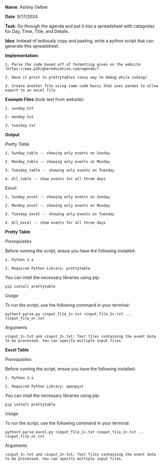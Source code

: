 **Name**: Ashley Gelber

**Date**: 9/17/2024

**Task**: Go through the agenda and put it into a spreadsheet with catagroies for Day, Time, Title, and Details.

**Idea**: Instead of tediously copy and pasting, write a python script that can generate this spreadsheet.

**Implementation**: 

    1. Parse the code based off of formatting given on the website (https://www.p3highereducation.com/agenda/)

    2. Have it print to prettytables (easy way to debug while coding)

    3. Create another file using same code basis that uses pandas to allow export to an excel file

**Example Files** (took text from website):

    1. sunday.txt

    2. monday.txt

    3. tuesday.txt

**Output**

*Pretty Table*

    1. Sunday_table -- showing only events on Sunday

    2. Monday_table -- showing only events on Monday

    3. Tuesday_table -- showing only events on Tuesday

    4. All_table -- show events for all three days

*Excel*:

    1. Sunday_excel -- showing only events on Sunday

    2. Monday_excel -- showing only events on Monday

    3. Tuesday_excel -- showing only events on Tuesday

    4. All_excel -- show events for all three days






**Pretty Table**

*Prerequisites*

Before running the script, ensue you have the following installed:
    
    1. Python 3.x

    2. Required Python Library: prettytable

You can intall the necessary libraries using pip:
    
    pip isntall prettytable


*Usage*
    
To run the script, use the following command in your terminal:
    
    python3 parse.py <input_file_1>.txt <input_file_2>.txt ... <input_file_n>.txt


Arguments

    <input_1>.txt and <input_2>.txt: Text files containing the event data to be processed. You can specify multiple input files.

**Excel Table**

*Prerequisites*

Before running the script, ensue you have the following installed:
    
    1. Python 3.x

    2. Required Python Library: openpyxl


You can intall the necessary libraries using pip:
    
    pip isntall prettytable


*Usage*
    
To run the script, use the following command in your terminal:
    
    python3 parse_excel.py <input_file_1>.txt <input_file_2>.txt ... <input_file_n>.txt


Arguments

    <input_1>.txt and <input_2>.txt: Text files containing the event data to be processed. You can specify multiple input files.

